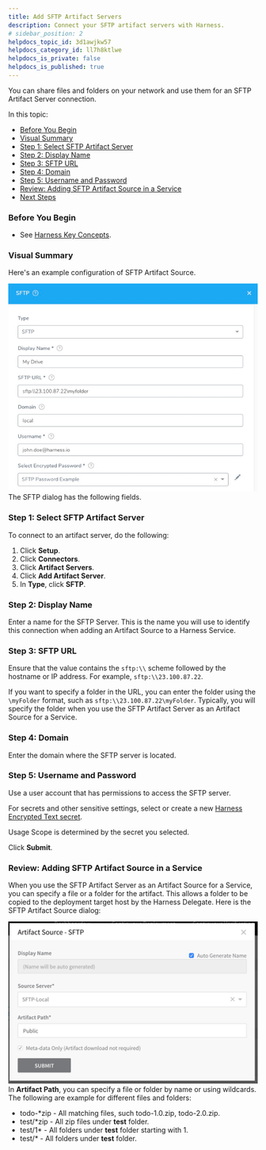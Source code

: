 ```yaml
---
title: Add SFTP Artifact Servers
description: Connect your SFTP artifact servers with Harness.
# sidebar_position: 2
helpdocs_topic_id: 3d1awjkw57
helpdocs_category_id: ll7h8ktlwe
helpdocs_is_private: false
helpdocs_is_published: true
---
```


You can share files and folders on your network and use them for an SFTP Artifact Server connection.

In this topic:

* [Before You Begin](#before_you_begin)
* [Visual Summary](#visual_summary)
* [Step 1: Select SFTP Artifact Server](#step_1_select_sftp_artifact_server)
* [Step 2: Display Name](#step_2_display_name)
* [Step 3: SFTP URL](#step_3_sftp_url)
* [Step 4: Domain](#step_4_domain)
* [Step 5: Username and Password](#step_5_username_and_password)
* [Review: Adding SFTP Artifact Source in a Service](#review_adding_sftp_artifact_source_in_a_service)
* [Next Steps](#next_steps)

### Before You Begin

* See [Harness Key Concepts](https://docs.harness.io/article/4o7oqwih6h-harness-key-concepts).

### Visual Summary

Here's an example configuration of SFTP Artifact Source.

![](./static/add-sftp-artifact-servers-10.png)The SFTP dialog has the following fields.

### Step 1: Select SFTP Artifact Server

To connect to an artifact server, do the following:

1. Click **Setup**.
2. Click **Connectors**.
3. Click **Artifact Servers**.
4. Click **Add Artifact Server**.
5. In **Type**, click **SFTP**.

### Step 2: Display Name

Enter a name for the SFTP Server. This is the name you will use to identify this connection when adding an Artifact Source to a Harness Service.

### Step 3: SFTP URL

Ensure that the value contains the `sftp:\\` scheme followed by the hostname or IP address. For example, `sftp:\\23.100.87.22`.

If you want to specify a folder in the URL, you can enter the folder using the `\myFolder` format, such as `sftp:\\23.100.87.22\myFolder`. Typically, you will specify the folder when you use the SFTP Artifact Server as an Artifact Source for a Service.

### Step 4: Domain

Enter the domain where the SFTP server is located.

### Step 5: Username and Password

Use a user account that has permissions to access the SFTP server.

For secrets and other sensitive settings, select or create a new [Harness Encrypted Text secret](../../security/secrets-management/use-encrypted-text-secrets.md).

Usage Scope is determined by the secret you selected.

Click **Submit**.

### Review: Adding SFTP Artifact Source in a Service

When you use the SFTP Artifact Server as an Artifact Source for a Service, you can specify a file or a folder for the artifact. This allows a folder to be copied to the deployment target host by the Harness Delegate. Here is the SFTP Artifact Source dialog:

![](./static/add-sftp-artifact-servers-11.png)In **Artifact Path**, you can specify a file or folder by name or using wildcards. The following are example for different files and folders:

* todo-\*zip - All matching files, such todo-1.0.zip, todo-2.0.zip.
* test/\*zip - All zip files under **test** folder.
* test/1\* - All folders under **test** folder starting with 1.
* test/\* - All folders under **test** folder.

